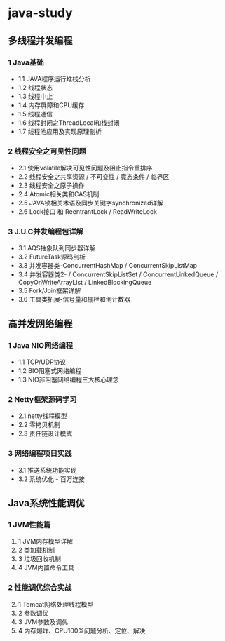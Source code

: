 # java-study
## 多线程并发编程

### 1 Java基础
* 1.1 JAVA程序运行堆栈分析
* 1.2 线程状态
* 1.3 线程中止
* 1.4 内存屏障和CPU缓存
* 1.5 线程通信
* 1.6 线程封闭之ThreadLocal和栈封闭
* 1.7 线程池应用及实现原理剖析

### 2 线程安全之可见性问题

+ 2.1 使用volatile解决可见性问题及阻止指令重排序
+ 2.2 线程安全之共享资源 / 不可变性 / 竟态条件 / 临界区
+ 2.3 线程安全之原子操作
+ 2.4 Atomic相关类和CAS机制
+ 2.5 JAVA锁相关术语及同步关键字synchronized详解
+ 2.6 Lock接口  和 ReentrantLock / ReadWriteLock

### 3 J.U.C并发编程包详解

+ 3.1 AQS抽象队列同步器详解
+ 3.2 FutureTask源码剖析
+ 3.3 并发容器类-ConcurrentHashMap / ConcurrentSkipListMap
+ 3.4 并发容器类2- / ConcurrentSkipListSet / ConcurrentLinkedQueue  / CopyOnWriteArrayList / LinkedBlockingQueue
+ 3.5 Fork/Join框架详解
+ 3.6 工具类拓展-信号量和栅栏和倒计数器

##  高并发网络编程

### 1 Java NIO网络编程

+ 1.1 TCP/UDP协议
+ 1.2 BIO阻塞式网络编程
+ 1.3 NIO非阻塞网络编程三大核心理念

### 2 Netty框架源码学习

+ 2.1 netty线程模型
+ 2.2 零拷贝机制
+ 2.3 责任链设计模式

### 3 网络编程项目实践

+ 3.1 推送系统功能实现
+ 3.2 系统优化 - 百万连接

## Java系统性能调优

### 1 JVM性能篇

1. 1 JVM内存模型详解
1. 2 类加载机制
1. 3 垃圾回收机制
1. 4 JVM内置命令工具

### 2 性能调优综合实战

2. 1 Tomcat网络处理线程模型
2. 2 参数调优
2. 3 JVM参数及调优
3. 4 内存爆炸、CPU100%问题分析、定位、解决

